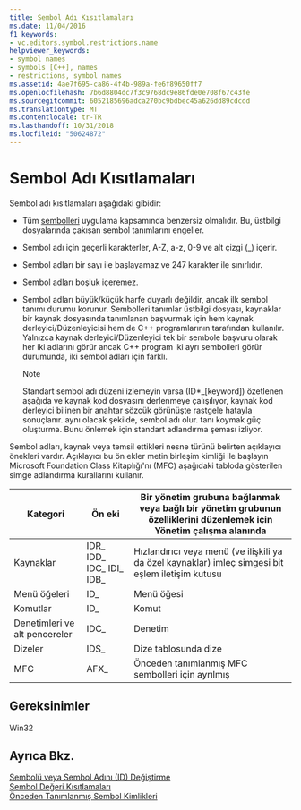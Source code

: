```yaml
---
title: Sembol Adı Kısıtlamaları
ms.date: 11/04/2016
f1_keywords:
- vc.editors.symbol.restrictions.name
helpviewer_keywords:
- symbol names
- symbols [C++], names
- restrictions, symbol names
ms.assetid: 4ae7f695-ca86-4f4b-989a-fe6f89650ff7
ms.openlocfilehash: 7b6d8804dc7f3c9768dc9e86fde0e708f67c43fe
ms.sourcegitcommit: 6052185696adca270bc9bdbec45a626dd89cdcdd
ms.translationtype: MT
ms.contentlocale: tr-TR
ms.lasthandoff: 10/31/2018
ms.locfileid: "50624872"
---
```

# <a name="symbol-name-restrictions"></a>Sembol Adı Kısıtlamaları

Sembol adı kısıtlamaları aşağıdaki gibidir:

- Tüm [sembolleri](../windows/symbols-resource-identifiers.md) uygulama kapsamında benzersiz olmalıdır. Bu, üstbilgi dosyalarında çakışan sembol tanımlarını engeller.

- Sembol adı için geçerli karakterler, A-Z, a-z, 0-9 ve alt çizgi (_) içerir.

- Sembol adları bir sayı ile başlayamaz ve 247 karakter ile sınırlıdır.

- Sembol adları boşluk içeremez.

- Sembol adları büyük/küçük harfe duyarlı değildir, ancak ilk sembol tanımı durumu korunur. Sembolleri tanımlar üstbilgi dosyası, kaynaklar bir kaynak dosyasında tanımlanan başvurmak için hem kaynak derleyici/Düzenleyicisi hem de C++ programlarının tarafından kullanılır. Yalnızca kaynak derleyici/Düzenleyici tek bir sembole başvuru olarak her iki adlarını görür ancak C++ program iki ayrı sembolleri görür durumunda, iki sembol adları için farklı.

   > [!NOTE]
   > Standart sembol adı düzeni izlemeyin varsa (ID*_[keyword]) özetlenen aşağıda ve kaynak kod dosyasını derlenmeye çalışılıyor, kaynak kod derleyici bilinen bir anahtar sözcük görünüşte rastgele hatayla sonuçlanır. aynı olacak şekilde, sembol adı olur. tanı koymak güç oluşturma. Bunu önlemek için standart adlandırma şeması izliyor.

Sembol adları, kaynak veya temsil ettikleri nesne türünü belirten açıklayıcı önekleri vardır. Açıklayıcı bu ön ekler metin birleşim kimliği ile başlayın Microsoft Foundation Class Kitaplığı'nı (MFC) aşağıdaki tabloda gösterilen simge adlandırma kurallarını kullanır.

|Kategori|Ön eki|Bir yönetim grubuna bağlanmak veya bağlı bir yönetim grubunun özelliklerini düzenlemek için Yönetim çalışma alanında|
|--------------|------------|---------|
|Kaynaklar|IDR_ IDD_ IDC_ IDI_ IDB_|Hızlandırıcı veya menü (ve ilişkili ya da özel kaynaklar) imleç simgesi bit eşlem iletişim kutusu|
|Menü öğeleri|ID_|Menü öğesi|
|Komutlar|ID_|Komut|
|Denetimleri ve alt pencereler|IDC_|Denetim|
|Dizeler|IDS_|Dize tablosunda dize|
|MFC|AFX_|Önceden tanımlanmış MFC sembolleri için ayrılmış|

## <a name="requirements"></a>Gereksinimler

Win32

## <a name="see-also"></a>Ayrıca Bkz.

[Sembolü veya Sembol Adını (ID) Değiştirme](../windows/changing-a-symbol-or-symbol-name-id.md)<br/>
[Sembol Değeri Kısıtlamaları](../windows/symbol-value-restrictions.md)<br/>
[Önceden Tanımlanmış Sembol Kimlikleri](../windows/predefined-symbol-ids.md)